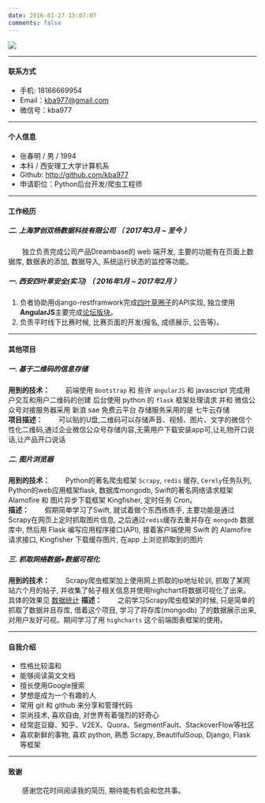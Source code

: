 ```yaml
---
date: 2016-01-27 15:07:07
comments: false
---
```


![](http://7xrahm.com1.z0.glb.clouddn.com/blog/resume/1.png)

---

#### 联系方式

- 手机: 18166669954
- Email：kba977@gmail.com
- 微信号：kba977

---

#### 个人信息

 - 张春明 / 男 / 1994
 - 本科 / 西安理工大学计算机系 
 - Github: http://github.com/kba977
 - 申请职位：Python后台开发/爬虫工程师

---

#### 工作经历

##### 二. 上海梦创双杨数据科技有限公司 （ 2017年3月 ~ 至今 ）
　　独立负责完成公司产品Dreambase的 web 端开发, 主要的功能有在页面上数据库, 数据表的添加, 数据导入, 系统运行状态的监控等功能。 

##### 一. 西安四叶草安全(实习) （ 2016年1月 ~ 2017年2月 ）
1. 负者协助用django-restframwork完成[四叶草圈子](http://www.bugscan.net)的API实现, 独立使用**AngularJS**主要完成[论坛版块](http://www.bugscan.net/combbs/)。
2. 负责平时线下比赛时候, 比赛页面的开发(报名, 成绩展示, 公告等)。
---

#### 其他项目
 
##### 一. 基于二维码的信息存储
**用到的技术：** 
　　前端使用 `Bootstrap` 和 些许 `angularJS` 和 javascript 完成用户交互和用户二维码的创建 后台使用 python 的 `flask` 框架处理请求 并和 微信公众号对接服务器采用 新浪 sae 免费云平台 存储服务采用的是 七牛云存储   
**项目描述：**
　　可以贴的U盘,二维码可以存储声音、视频、图片、文字的微信个性化二维码,通过企业微信公众号存储内容,无需用户下载安装app可,让礼物开口说话,让产品开口说话

##### 二. 图片浏览器 
**用到的技术：**
　　Python的著名爬虫框架 `Scrapy`, `redis` 缓存, `Cerely`任务队列, Python的web应用框架flask, 数据库mongodb, Swift的著名网络请求框架 Alamofire 和 图片异步下载框架 Kingfisher, 定时任务 Cron。  
**描述：**
　　假期简单学习了Swift, 就试着做个东西练练手, 主要功能是通过Scrapy在网页上定时抓取图片信息, 之后通过`redis`缓存去重并存在 `mongodb` 数据库中, 然后用 Flask 编写应用程序接口(API), 接着客户端使用 Swift 的 Alamofire 请求接口, Kingfisher 下载缓存图片, 在app 上浏览抓取到的图片

##### 三. 抓取网络数据+数据可视化 
**用到的技术：**
　　Scrapy爬虫框架加上使用网上抓取的ip地址轮训, 抓取了某网站六个月的帖子, 并收集了帖子相关信息并使用highchart将数据可视化了出来。 具体的效果见 [数据统计](http://7xs4ug.com1.z0.glb.clouddn.com/%E6%95%B0%E6%8D%AE%E7%BB%9F%E8%AE%A1.pdf)
**描述：**
　　之前学习Scrapy爬虫框架的时候, 只是简单的抓取了数据并且存库, 借着这个项目, 学习了将存库(mongodb)
了的数据展示出来, 对用户友好可视。期间学习了用 `highcharts` 这个前端图表框架的使用。

---
#### 自我介绍
- 性格比较温和
- 能够阅读英文文档
- 擅长使用Google搜索
- 梦想是成为一个有趣的人
- 常用 git 和 github 来分享和管理代码
- 崇尚技术, 喜欢自由, 对世界有着强烈的好奇心
- 经常逛豆瓣、知乎、V2EX、Quora、SegmentFault、StackoverFlow等社区
- 喜欢新鲜的事物, 喜欢 python, 熟悉 Scrapy, BeautifulSoup, Django, Flask 等框架

---

#### 致谢
　　感谢您花时间阅读我的简历, 期待能有机会和您共事。

